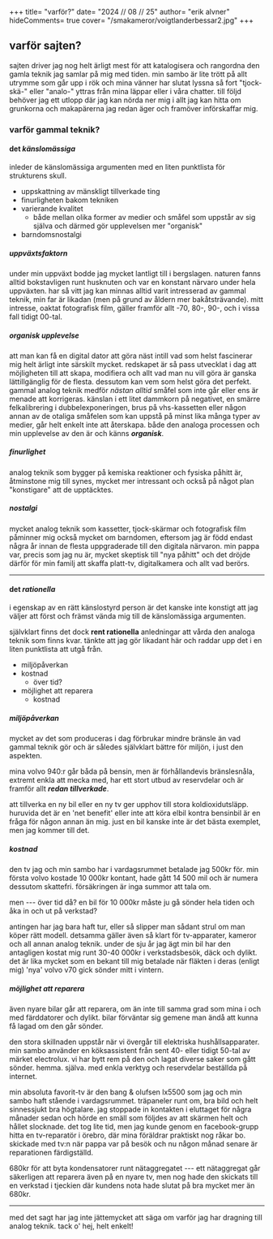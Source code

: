 +++
title= "varför?"
date= "2024 // 08 // 25"
author= "erik alvner"
hideComments= true
cover= "/smakameror/voigtlanderbessar2.jpg"
+++

## varför sajten?
sajten driver jag nog helt ärligt mest för att katalogisera och rangordna den gamla teknik jag samlar på mig med tiden. min sambo är lite trött på allt utrymme som går upp i rök och mina vänner har slutat lyssna så fort "tjock-skä-" eller "analo-" yttras från mina läppar eller i våra chatter. till följd behöver jag ett utlopp där jag kan nörda ner mig i allt jag kan hitta om grunkorna och makapärerna jag redan äger och framöver införskaffar mig.

### varför gammal teknik?

#### det *känslomässiga*

inleder de känslomässiga argumenten med en liten punktlista för strukturens skull.

- uppskattning av mänskligt tillverkade ting
- finurligheten bakom tekniken
- varierande kvalitet 
	+ både mellan olika former av medier och småfel som uppstår av sig själva och därmed gör upplevelsen mer "organisk"
- barndomsnostalgi

##### uppväxtsfaktorn

under min uppväxt bodde jag mycket lantligt till i bergslagen. naturen fanns alltid bokstavligen runt husknuten och var en konstant närvaro under hela uppväxten. har så vitt jag kan minnas alltid varit intresserad av gammal teknik, min far är likadan (men på grund av åldern mer bakåtsträvande). mitt intresse, oaktat fotografisk film, gäller framför allt -70, 80-, 90-, och i vissa fall tidigt 00-tal.

##### organisk upplevelse

att man kan få en digital dator att göra näst intill vad som helst fascinerar mig helt ärligt inte särskilt mycket. redskapet är så pass utvecklat i dag att möjligheten till att skapa, modifiera och allt vad man nu vill göra är ganska lättillgänglig för de flesta. dessutom kan vem som helst göra det perfekt. gammal analog teknik medför *nästan alltid* småfel som inte går eller ens är menade att korrigeras. känslan i ett litet dammkorn på negativet, en smärre felkalibrering i dubbelexponeringen, brus på vhs-kassetten eller någon annan av de otaliga småfelen som kan uppstå på minst lika många typer av medier, går helt enkelt inte att återskapa. både den analoga processen och min upplevelse av den är och känns _**organisk**_.

##### finurlighet

analog teknik som bygger på kemiska reaktioner och fysiska påhitt är, åtminstone mig till synes, mycket mer intressant och också på något plan "konstigare" att de upptäcktes.

##### nostalgi

mycket analog teknik som kassetter, tjock-skärmar och fotografisk film påminner mig också mycket om barndomen, eftersom jag är född endast några år innan de flesta uppgraderade till den digitala närvaron. min pappa var, precis som jag nu är, mycket skeptisk till "nya påhitt" och det dröjde därför för min familj att skaffa platt-tv, digitalkamera och allt vad berörs.

---

#### det *rationella*

i egenskap av en rätt känslostyrd person är det kanske inte konstigt att jag väljer att först och främst vända mig till de känslomässiga argumenten.

självklart finns det dock **rent rationella** anledningar att vårda den analoga teknik som finns kvar. tänkte att jag gör likadant här och raddar upp det i en liten punktlista att utgå från.

- miljöpåverkan
- kostnad
	+ över tid?
- möjlighet att reparera
	+ kostnad

##### miljöpåverkan
mycket av det som produceras i dag förbrukar mindre bränsle än vad gammal teknik gör och är således självklart bättre för miljön, i just den aspekten. 

mina volvo 940:r går båda på bensin, men är förhållandevis bränslesnåla, extremt enkla att mecka med, har ett stort utbud av reservdelar och är framför allt _**redan tillverkade**_.

att tillverka en ny bil eller en ny tv ger upphov till stora koldioxidutsläpp. huruvida det är en 'net benefit' eller inte att köra elbil kontra bensinbil  är en fråga för någon annan än mig. just en bil kanske inte är det bästa exemplet, men jag kommer till det.

##### kostnad
den tv jag och min sambo har i vardagsrummet betalade jag 500kr för. min första volvo kostade 10 000kr kontant, hade gått 14 500 mil och är numera dessutom skattefri. försäkringen är inga summor att tala om.

men --- över tid då? en bil för 10 000kr måste ju gå sönder hela tiden och åka in och ut på verkstad?

antingen har jag bara haft tur, eller så slipper man sådant strul om man köper rätt modell. detsamma gäller även så klart för tv-apparater, kameror och all annan analog teknik. under de sju år jag ägt min bil har den antagligen kostat mig runt 30-40 000kr i verkstadsbesök, däck och dylikt. det är lika mycket som en bekant till mig betalade när fläkten i deras (enligt mig) 'nya' volvo v70 gick sönder mitt i vintern. 

##### möjlighet att reparera
även nyare bilar går att reparera, om än inte till samma grad som mina i och med färddatorer och dylikt. bilar förväntar sig gemene man ändå att kunna få lagad om den går sönder.

den stora skillnaden uppstår när vi övergår till elektriska hushållsapparater. min sambo använder en köksassistent från sent 40- eller tidigt 50-tal av märket electrolux. vi har bytt rem på den och lagat diverse saker som gått sönder. hemma. själva. med enkla verktyg och reservdelar beställda på internet.

min absoluta favorit-tv är den bang & olufsen lx5500 som jag och min sambo haft stående i vardagsrummet. träpaneler runt om, bra bild och helt sinnessjukt bra högtalare. jag stoppade in kontakten i eluttaget för några månader sedan och hörde en smäll som följdes av att skärmen helt och hållet slocknade. det tog lite tid, men jag kunde genom en facebook-grupp hitta en tv-reparatör i örebro, där mina föräldrar praktiskt nog råkar bo. skickade med tv:n när pappa var på besök och nu någon månad senare är reparationen färdigställd. 

680kr för att byta kondensatorer runt nätaggregatet --- ett nätaggregat går säkerligen att reparera även på en nyare tv, men nog hade den skickats till en verkstad i tjeckien där kundens nota hade slutat på bra mycket mer än 680kr.

---


med det sagt har jag inte jättemycket att säga om varför jag har dragning till analog teknik. tack o' hej, helt enkelt!
